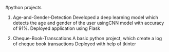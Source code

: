 #python projects 

1. Age-and-Gender-Detection
Developed a deep learning model which detects the age and gender of the user usingCNN model with accuracy of 91%. 
Deployed application using Flask

2. Cheque-Book-Transcations
A basic python project, which create a log of cheque book transactions
Deployed with help of tkinter
